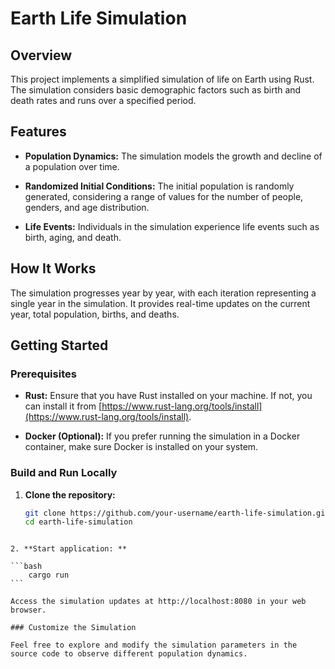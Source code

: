 # Earth Life Simulation

## Overview

This project implements a simplified simulation of life on Earth using Rust. The simulation considers basic demographic factors such as birth and death rates and runs over a specified period.

## Features

- **Population Dynamics:** The simulation models the growth and decline of a population over time.
  
- **Randomized Initial Conditions:** The initial population is randomly generated, considering a range of values for the number of people, genders, and age distribution.

- **Life Events:** Individuals in the simulation experience life events such as birth, aging, and death.

## How It Works

The simulation progresses year by year, with each iteration representing a single year in the simulation. It provides real-time updates on the current year, total population, births, and deaths.

## Getting Started

### Prerequisites

- **Rust:** Ensure that you have Rust installed on your machine. If not, you can install it from [https://www.rust-lang.org/tools/install](https://www.rust-lang.org/tools/install).

- **Docker (Optional):** If you prefer running the simulation in a Docker container, make sure Docker is installed on your system.

### Build and Run Locally

1. **Clone the repository:**

   ```bash
   git clone https://github.com/your-username/earth-life-simulation.git
   cd earth-life-simulation
``````

2. **Start application: **

```bash
    cargo run
```

Access the simulation updates at http://localhost:8080 in your web browser.

### Customize the Simulation

Feel free to explore and modify the simulation parameters in the source code to observe different population dynamics.